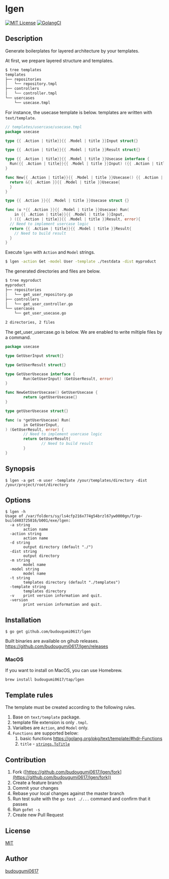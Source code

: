 lgen
===================

[![MIT License](http://img.shields.io/badge/license-MIT-blue.svg?style=flat-square)][license]
[![GolangCI](https://golangci.com/badges/github.com/budougumi0617/lgen.svg)][golangci]

[license]: https://github.com/budougumi0617/lgen/blob/master/LICENSE
[golangci]:https://golangci.com/r/github.com/budougumi0617/lgen

## Description

Generate boilerplates for layered architecture by your templates.

At first, we prepare layered structure and templates.

```bash
$ tree templates
templates
├── repositories
│   └── repository.tmpl
├── controllers
│   └── controller.tmpl
└── usercases
    └── usecase.tmpl
```

For instance, the usecase template is below. templates are written with `text/template`.

```go
// templates/usercase/usecase.tmpl
package usecase

type {{ .Action | title}}{{ .Model | title }}Input struct{}

type {{ .Action | title}}{{ .Model | title }}Result struct{}

type {{ .Action | title}}{{ .Model | title }}Usecase interface {
  Run({{ .Action | title}}{{ .Model | title }}Input) ({{ .Action | title}}{{ .Model | title }}Result, error)
}

func New{{ .Action | title}}{{ .Model | title }}Usecase() {{ .Action | title}}{{ .Model | title }}Usecase {
  return &{{ .Action }}{{ .Model | title }}Usecase{
  }
}

type {{ .Action }}{{ .Model | title }}Usecase struct {}

func (u *{{ .Action }}{{ .Model | title }}Usecase) Run(
    in {{ .Action | title}}{{ .Model | title }}Input,
  ) ({{ .Action | title}}{{ .Model | title }}Result, error){
  // Need to implement usercase logic
  return {{ .Action | title}}{{ .Model | title }}Result{
    // Need to build result
  }
}
```

Execute `lgen` with `Action` and `Model` strings.

```bash
$ lgen -action Get -model User -template ./testdata -dist myproduct
```

The generated directories and files are below.


```bash
$ tree myproduct
myproduct
├── repositories
│   └── get_user_repository.go
├── controllers
│   └── get_user_controller.go
└── usercases
    └── get_user_usecase.go

2 directories, 2 files
```

The get_user_usercase.go is below. We are enabled to write miltiple files by a command.

```go
package usecase

type GetUserInput struct{}

type GetUserResult struct{}

type GetUserUsecase interface {
        Run(GetUserInput) (GetUserResult, error)
}

func NewGetUserUsecase() GetUserUsecase {
        return &getUserUsecase{}
}

type getUserUsecase struct{}

func (u *getUserUsecase) Run(
        in GetUserInput,
) (GetUserResult, error) {
        // Need to implement usercase logic
        return GetUserResult{
                // Need to build result
        }
}
```


## Synopsis
```
$ lgen -a get -m user -template /your/templates/directory -dist /your/project/root/directory
```

## Options

```
$ lgen -h
Usage of /var/folders/sy/ls4cfp216x774g54brzl67yw0000gn/T/go-build403725816/b001/exe/lgen:
  -a string
        action name
  -action string
        action name
  -d string
        output directory (default "./")
  -dist string
        output directory
  -m string
        model name
  -model string
        model name
  -t string
        templates directory (default "./templates")
  -template string
        templates directory
  -v    print version information and quit.
  -version
        print version information and quit.
```

## Installation

```
$ go get github.com/budougumi0617/lgen
```

Built binaries are available on gihub releases. https://github.com/budougumi0617/lgen/releases

### MacOS
If you want to install on MacOS, you can use Homebrew.
```
brew install budougumi0617/tap/lgen
```

## Template rules
The template must be created according to the following rules.

1. Base on `text/template` package.
1. template file extension is only `.tmpl`.
1. Varialbes are `Action`, and `Model` only.
1. `Functions` are supported below:
    1. basic functions https://golang.org/pkg/text/template/#hdr-Functions
    1. `title` - [`strings.ToTitle`](https://golang.org/pkg/strings/#ToTitle)

## Contribution
1. Fork ([https://github.com/budougumi0617/lgen/fork](https://github.com/budougumi0617/lgen/fork))
2. Create a feature branch
3. Commit your changes
4. Rebase your local changes against the master branch
5. Run test suite with the `go test ./...` command and confirm that it passes
6. Run `gofmt -s`
7. Create new Pull Request


## License

[MIT](https://github.com/budougumi0617/lgen/blob/master/LICENSE)

## Author
[budougumi0617](https://github.com/budougumi0617)

